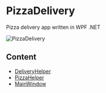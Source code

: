 # PizzaDelivery

Pizza delivery app written in WPF .NET

![PizzaDelivery](https://user-images.githubusercontent.com/51097791/129879210-b589c989-cb58-44e3-a1a8-f813d2e7dbda.png)

## Content

* [DeliveryHelper](https://github.com/awanczewski/PizzaDelivery/blob/main/NET_Lab3/Classes/DeliveryHelper.cs)
* [PizzaHelper](https://github.com/awanczewski/PizzaDelivery/blob/main/NET_Lab3/Classes/PizzaHelper.cs)
* [MainWindow](https://github.com/awanczewski/PizzaDelivery/blob/main/NET_Lab3/MainWindow.xaml.cs)

